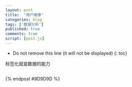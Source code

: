 ```yaml
---
layout: post
title:  "用户画像"
categories: blog
tags: ['数据分析']
published: true
comments: true
script: [post.js]
---
```


* Do not remove this line (it will not be displayed)
{: toc}

标签化就是数据的能力

## 





{% endpost #9D9D9D %}

